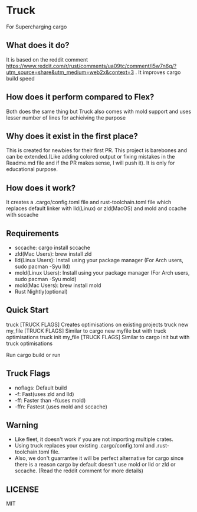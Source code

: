  # Truck
 For Supercharging cargo

 ## What does it do?
 It is based on the reddit comment https://www.reddit.com/r/rust/comments/ua09tc/comment/i5w7n6g/?utm_source=share&utm_medium=web2x&context=3 . It improves cargo build speed

 ## How does it perform compared to Flex?
 Both does the same thing but Truck also comes with mold support and uses lesser number of lines for achieiving the purpose

 ## Why does it exist in the first place?
 This is created for newbies for their first PR. This project is barebones and can be extended.(Like adding colored output or fixing mistakes in the Readme.md file and if the PR makes sense, I will push it). It is only for educational purpose.

 ## How does it work?
 It creates a .cargo/config.toml file and rust-toolchain.toml file which replaces default linker with lld(Linux) or zld(MacOS) and mold and ccache with sccache

 ## Requirements
 - sccache: cargo install sccache
 - zld(Mac Users): brew install zld
 - lld(Linux Users): Install using your package manager (For Arch users, sudo pacman -Syu lld)
 - mold(Linux Users): Install using your package manager (For Arch users, sudo pacman -Syu mold)
 - mold(Mac Users): brew install mold
 - Rust Nightly(optional)

 ## Quick Start
 truck \[TRUCK FLAGS\] Creates optimisations on existing projects
 truck new my_file \[TRUCK FLAGS\] Similar to cargo new myfile but with truck optimisations
 truck init my_file \[TRUCK FLAGS\] Similar to cargo init but with truck optimisations

 Run cargo build or run

 ## Truck Flags
 - noflags: Default build
 - -f: Fast(uses zld and lld)
 - -ff: Faster than -f(uses mold)
 - -ffn: Fastest (uses mold and sccache)

 ## Warning
 - Like fleet, it doesn't work if you are not importing multiple crates.
 - Using truck replaces your existing .cargo/config.toml and .rust-toolchain.toml file.
 - Also, we don't guarrantee it will be perfect alternative for cargo since there is a reason cargo by default doesn't use mold or lld or zld or sccache. (Read the reddit comment for more details)

 ## LICENSE
 MIT
